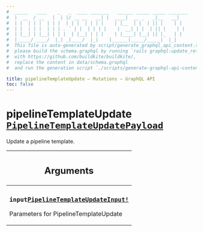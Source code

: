 ```yaml
---
#  _____   ____    _   _  ____ _______   ______ _____ _____ _______
#  |  __  / __   |  | |/ __ __   __| |  ____|  __ _   _|__   __|
#  | |  | | |  | | |  | | |  | | | |    | |__  | |  | || |    | |
#  | |  | | |  | | | . ` | |  | | | |    |  __| | |  | || |    | |
#  | |__| | |__| | | |  | |__| | | |    | |____| |__| || |_   | |
#  |_____/ ____/  |_| _|____/  |_|    |______|_____/_____|  |_|
#  This file is auto-generated by script/generate_graphql_api_content.sh,
#  please build the schema.graphql by running `rails graphql:update_reference_schema`
#  with https://github.com/buildkite/buildkite/,
#  replace the content in data/schema.graphql
#  and run the generation script `./scripts/generate-graphql-api-content.sh`.

title: pipelineTemplateUpdate – Mutations – GraphQL API
toc: false
---
```


<!-- vale off -->
<h1 class="has-pills" data-algolia-exclude>
  pipelineTemplateUpdate
  <a href="/docs/apis/graphql/schemas/object/pipelinetemplateupdatepayload" class="pill pill--object pill--normal-case pill--large" title="Go to OBJECT PipelineTemplateUpdatePayload">
  <code>PipelineTemplateUpdatePayload</code>
</a>

</h1>
<!-- vale on -->

Update a pipeline template.

<table class="responsive-table responsive-table--single-column-rows">
  <thead>
    <th>
      <h2 data-algolia-exclude>Arguments</h2>
    </th>
  </thead>
  <tbody>
    <tr><td><h3 class="is-small has-pills"><code>input</code><a href="/docs/apis/graphql/schemas/input_object/pipelinetemplateupdateinput" class="pill pill--input_object pill--normal-case pill--medium" title="Go to INPUT_OBJECT PipelineTemplateUpdateInput"><code>PipelineTemplateUpdateInput!</code></a></h3><p>Parameters for PipelineTemplateUpdate</p></td></tr>
  </tbody>
</table>

